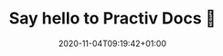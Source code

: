 ---
title: "Say hello to Practiv Docs 👋"
description: ""
lead: ""
date: 2020-11-04T09:19:42+01:00
lastmod: 2020-11-04T09:19:42+01:00
draft: false
weight: 50
images: 
contributors: ["Andrew Somervell"]
---